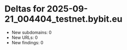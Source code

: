 # Deltas for 2025-09-21_004404_testnet.bybit.eu
- New subdomains: 0
- New URLs: 0
- New findings: 0
